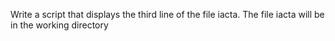 Write a script that displays the third line of the file iacta. The file iacta will be in the working directory
